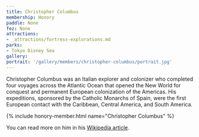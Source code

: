 ```yaml
---
title: Christopher Columbus
membership: Honory
paddle: None
fez: None
attractions:
- _attractions/fortress-explorations.md
parks:
- Tokyo Disney Sea
gallery:
portrait: '/gallery/members/christopher-columbus/portrait.jpg'
---
```

Christopher Columbus was an Italian explorer and colonizer who completed four voyages across the Atlantic Ocean that opened the New World for conquest and permanent European colonization of the Americas. His expeditions, sponsored by the Catholic Monarchs of Spain, were the first European contact with the Caribbean, Central America, and South America.

{% include honory-member.html name="Christopher Columbus" %}

You can read more on him in his [Wikipedia article](https://en.wikipedia.org/wiki/Christopher_Columbus).
